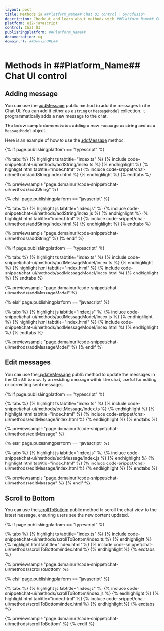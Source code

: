 ```yaml
---
layout: post
title: Methods in ##Platform_Name## Chat UI control | Syncfusion
description: Checkout and learn about methods with ##Platform_Name## Chat UI control of Syncfusion Essential JS 2 and more.
platform: ej2-javascript
control: Chat UI
publishingplatform: ##Platform_Name##
documentation: ug
domainurl: ##DomainURL##
---
```


# Methods in ##Platform_Name## Chat UI control

## Adding message

You can use the [addMessage](../api/chat-ui#addmessage) public method to add the messages in the Chat UI. You can add it either as a `string` or `MessageModel` collection. It programmatically adds a new message to the chat.

The below sample demonstrates adding a new message as string and as a `MessageModel` object.

Here is an example of how to use the [addMessage](../api/chat-ui#addmessage) method:

{% if page.publishingplatform == "typescript" %}

{% tabs %}
{% highlight ts tabtitle="index.ts" %}
{% include code-snippet/chat-ui/methods/addString/index.ts %}
{% endhighlight %}
{% highlight html tabtitle="index.html" %}
{% include code-snippet/chat-ui/methods/addString/index.html %}
{% endhighlight %}
{% endtabs %}
        
{% previewsample "page.domainurl/code-snippet/chat-ui/methods/addString" %}

{% elsif page.publishingplatform == "javascript" %}

{% tabs %}
{% highlight js tabtitle="index.js" %}
{% include code-snippet/chat-ui/methods/addString/index.js %}
{% endhighlight %}
{% highlight html tabtitle="index.html" %}
{% include code-snippet/chat-ui/methods/addString/index.html %}
{% endhighlight %}
{% endtabs %}

{% previewsample "page.domainurl/code-snippet/chat-ui/methods/addString" %}
{% endif %}

{% if page.publishingplatform == "typescript" %}

{% tabs %}
{% highlight ts tabtitle="index.ts" %}
{% include code-snippet/chat-ui/methods/addMessageModel/index.ts %}
{% endhighlight %}
{% highlight html tabtitle="index.html" %}
{% include code-snippet/chat-ui/methods/addMessageModel/index.html %}
{% endhighlight %}
{% endtabs %}
        
{% previewsample "page.domainurl/code-snippet/chat-ui/methods/addMessageModel" %}

{% elsif page.publishingplatform == "javascript" %}

{% tabs %}
{% highlight js tabtitle="index.js" %}
{% include code-snippet/chat-ui/methods/addMessageModel/index.js %}
{% endhighlight %}
{% highlight html tabtitle="index.html" %}
{% include code-snippet/chat-ui/methods/addMessageModel/index.html %}
{% endhighlight %}
{% endtabs %}

{% previewsample "page.domainurl/code-snippet/chat-ui/methods/addMessageModel" %}
{% endif %}

## Edit messages

You can use the [updateMessage](../api/chat-ui#updatemessage) public method to update the messages in the ChatUI to modify an existing message within the chat, useful for editing or correcting sent messages.

{% if page.publishingplatform == "typescript" %}

{% tabs %}
{% highlight ts tabtitle="index.ts" %}
{% include code-snippet/chat-ui/methods/editMessage/index.ts %}
{% endhighlight %}
{% highlight html tabtitle="index.html" %}
{% include code-snippet/chat-ui/methods/editMessage/index.html %}
{% endhighlight %}
{% endtabs %}
        
{% previewsample "page.domainurl/code-snippet/chat-ui/methods/editMessage" %}

{% elsif page.publishingplatform == "javascript" %}

{% tabs %}
{% highlight js tabtitle="index.js" %}
{% include code-snippet/chat-ui/methods/editMessage/index.js %}
{% endhighlight %}
{% highlight html tabtitle="index.html" %}
{% include code-snippet/chat-ui/methods/editMessage/index.html %}
{% endhighlight %}
{% endtabs %}

{% previewsample "page.domainurl/code-snippet/chat-ui/methods/editMessage" %}
{% endif %}

## Scroll to Bottom

You can use the [scrollToBottom](../api/chat-ui#scrolltobottom) public method to scroll the chat view to the latest message, ensuring users see the new content updated.

{% if page.publishingplatform == "typescript" %}

{% tabs %}
{% highlight ts tabtitle="index.ts" %}
{% include code-snippet/chat-ui/methods/scrollToBottom/index.ts %}
{% endhighlight %}
{% highlight html tabtitle="index.html" %}
{% include code-snippet/chat-ui/methods/scrollToBottom/index.html %}
{% endhighlight %}
{% endtabs %}
        
{% previewsample "page.domainurl/code-snippet/chat-ui/methods/scrollToBottom" %}

{% elsif page.publishingplatform == "javascript" %}

{% tabs %}
{% highlight js tabtitle="index.js" %}
{% include code-snippet/chat-ui/methods/scrollToBottom/index.js %}
{% endhighlight %}
{% highlight html tabtitle="index.html" %}
{% include code-snippet/chat-ui/methods/scrollToBottom/index.html %}
{% endhighlight %}
{% endtabs %}

{% previewsample "page.domainurl/code-snippet/chat-ui/methods/scrollToBottom" %}
{% endif %}
